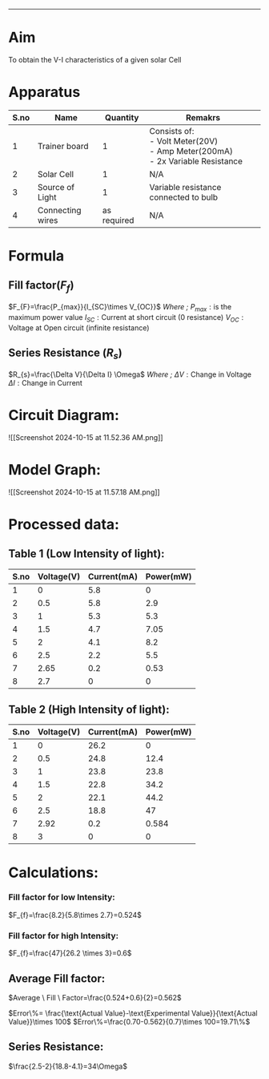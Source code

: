 ___

# Aim
To obtain the V-I characteristics of a given solar Cell

# Apparatus

| S.no | Name             | Quantity    | Remakrs                                                                             |
| ---- | ---------------- | ----------- | ----------------------------------------------------------------------------------- |
| 1    | Trainer board    | 1           | Consists of:<br>- Volt Meter(20V)<br>- Amp Meter(200mA)<br>- 2x Variable Resistance |
| 2    | Solar Cell       | 1           | N/A                                                                                 |
| 3    | Source of Light  | 1           | Variable resistance connected to bulb                                               |
| 4    | Connecting wires | as required | N/A                                                                                 |

# Formula

## Fill factor($F_{f}$)
$F_{F}=\frac{P_{max}}{I_{SC}\times V_{OC}}$
*Where ;*
$P_{max}: \text{is the maximum power value }$ 
$I_{SC}: \text{Current at short circuit (0 resistance)}$ 
$V_{OC} :\text{Voltage at Open circuit (infinite resistance)}$ 

## Series Resistance ($R_{s}$)

$R_{s}=\frac{\Delta V}{\Delta I} \Omega$
*Where ;*
$\Delta V:\text{Change in Voltage }$
$\Delta I:\text{Change in Current}$


# Circuit Diagram:
![[Screenshot 2024-10-15 at 11.52.36 AM.png]]

# Model Graph:
![[Screenshot 2024-10-15 at 11.57.18 AM.png]]

# Processed data:
## Table 1 (Low Intensity of light):

| S.no | Voltage(V) | Current(mA) | Power(mW) |
| ---- | ---------- | ----------- | --------- |
| 1    | 0          | 5.8         | 0         |
| 2    | 0.5        | 5.8         | 2.9       |
| 3    | 1          | 5.3         | 5.3       |
| 4    | 1.5        | 4.7         | 7.05      |
| 5    | 2          | 4.1         | 8.2       |
| 6    | 2.5        | 2.2         | 5.5       |
| 7    | 2.65       | 0.2         | 0.53      |
| 8    | 2.7        | 0           | 0         |
## Table 2 (High Intensity of light):

| S.no | Voltage(V) | Current(mA) | Power(mW) |
| ---- | ---------- | ----------- | --------- |
| 1    | 0          | 26.2        | 0         |
| 2    | 0.5        | 24.8        | 12.4      |
| 3    | 1          | 23.8        | 23.8      |
| 4    | 1.5        | 22.8        | 34.2      |
| 5    | 2          | 22.1        | 44.2      |
| 6    | 2.5        | 18.8        | 47        |
| 7    | 2.92       | 0.2         | 0.584     |
| 8    | 3          | 0           | 0         |
# Calculations:

### Fill factor for low Intensity:
$F_{f}=\frac{8.2}{5.8\times 2.7}=0.524$
### Fill factor for high Intensity:
$F_{f}=\frac{47}{26.2 \times 3}=0.6$

## Average Fill factor:
$Average \ Fill \ Factor=\frac{0.524+0.6}{2}=0.562$

$Error\%= \frac{\text{Actual Value}-\text{Experimental Value}}{\text{Actual Value}}\times 100$
$Error\%=\frac{0.70-0.562}{0.7}\times 100=19.71\%$

## Series Resistance:

$\frac{2.5-2}{18.8-4.1}=34\Omega$


